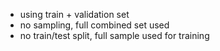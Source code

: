 * using train + validation set
* no sampling, full combined set used
* no train/test split, full sample used for training
